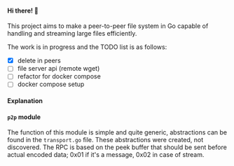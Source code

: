 #### Hi there! 👋

This project aims to make a peer-to-peer file system in Go capable of handling and streaming large files efficiently.

The work is in progress and the TODO list is as follows:
- [x] delete in peers
- [ ] file server api (remote wget)
- [ ] refactor for docker compose
- [ ] docker compose setup

#### Explanation
#### `p2p` module
The function of this module is simple and quite generic, abstractions can be found in the `transport.go` file. These abstractions were created, not discovered. The RPC is based on the peek buffer that should be sent before actual encoded data; 0x01 if it's a message, 0x02 in case of stream.
